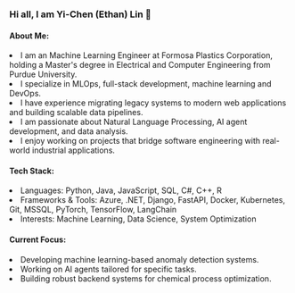 <h3>Hi all, I am Yi-Chen (Ethan) Lin 👋</h3>
<h4>About Me:</h4>
<li>I am an Machine Learning Engineer at Formosa Plastics Corporation, holding a Master's degree in Electrical and Computer Engineering from Purdue University.</li>
<li>I specialize in MLOps, full-stack development, machine learning and DevOps. </li>
<li>I have experience migrating legacy systems to modern web applications and building scalable data pipelines.</li>
<li>I am passionate about Natural Language Processing, AI agent development, and data analysis.</li>
<li>I enjoy working on projects that bridge software engineering with real-world industrial applications.</li>

<h4>Tech Stack:</h4>
<li>Languages: Python, Java, JavaScript, SQL, C#, C++, R</li>
<li>Frameworks & Tools: Azure, .NET, Django, FastAPI, Docker, Kubernetes, Git, MSSQL, PyTorch, TensorFlow, LangChain</li>
<li>Interests: Machine Learning, Data Science, System Optimization</li>

<h4>Current Focus:</h4>
<li>Developing machine learning-based anomaly detection systems.</li>
<li>Working on AI agents tailored for specific tasks.</li>
<li>Building robust backend systems for chemical process optimization.</li>
